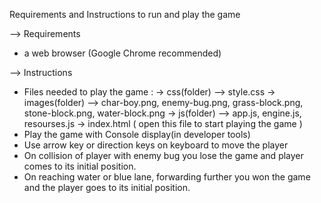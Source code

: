 Requirements and Instructions to run and play the game

--> Requirements
  * a web browser (Google Chrome recommended)

--> Instructions
  * Files needed to play the game : -> css(folder)
                                    	--> style.css
                                    -> images(folder)
                                    	--> char-boy.png, enemy-bug.png, grass-block.png, stone-block.png, water-block.png
                                    -> js(folder)
                                    	--> app.js, engine.js, resourses.js
                                    -> index.html ( open this file to start playing the game )  
  * Play the game with Console display(in developer tools)
  * Use arrow key or direction keys on keyboard to move the player
  * On collision of player with enemy bug you lose the game and player comes to its initial position.
  * On reaching water or blue lane, forwarding further you won the game and the player goes to its initial position.